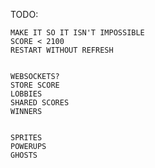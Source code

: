 
TODO:
    
    MAKE IT SO IT ISN'T IMPOSSIBLE
    SCORE < 2100
    RESTART WITHOUT REFRESH

    
    WEBSOCKETS?
    STORE SCORE
    LOBBIES
    SHARED SCORES
    WINNERS


    SPRITES
    POWERUPS
    GHOSTS